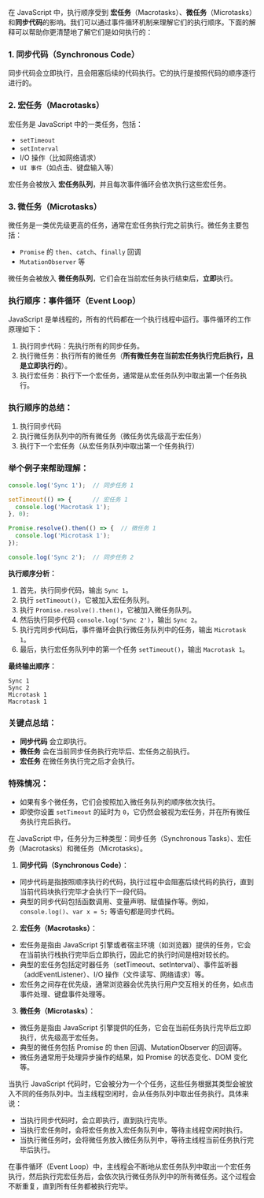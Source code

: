 在 JavaScript 中，执行顺序受到 **宏任务**（Macrotasks）、**微任务**（Microtasks）和**同步代码**的影响。我们可以通过事件循环机制来理解它们的执行顺序。下面的解释可以帮助你更清楚地了解它们是如何执行的：

### 1. **同步代码（Synchronous Code）**

同步代码会立即执行，且会阻塞后续的代码执行。它的执行是按照代码的顺序逐行进行的。

### 2. **宏任务（Macrotasks）**

宏任务是 JavaScript 中的一类任务，包括：

- `setTimeout`
- `setInterval`
- I/O 操作（比如网络请求）
- `UI 事件`（如点击、键盘输入等）

宏任务会被放入 **宏任务队列**，并且每次事件循环会依次执行这些宏任务。

### 3. **微任务（Microtasks）**

微任务是一类优先级更高的任务，通常在宏任务执行完之前执行。微任务主要包括：

- `Promise` 的 `then`、`catch`、`finally` 回调
- `MutationObserver` 等

微任务会被放入 **微任务队列**，它们会在当前宏任务执行结束后，**立即**执行。

### 执行顺序：事件循环（Event Loop）

JavaScript 是单线程的，所有的代码都在一个执行线程中运行。事件循环的工作原理如下：

1. 执行同步代码：先执行所有的同步任务。
2. 执行微任务：执行所有的微任务（**所有微任务在当前宏任务执行完后执行，且是立即执行的**）。
3. 执行宏任务：执行下一个宏任务，通常是从宏任务队列中取出第一个任务执行。

### **执行顺序的总结：**

1. 执行同步代码
2. 执行微任务队列中的所有微任务（微任务优先级高于宏任务）
3. 执行下一个宏任务（从宏任务队列中取出第一个任务执行）

### 举个例子来帮助理解：

```javascript
console.log('Sync 1');  // 同步任务 1

setTimeout(() => {      // 宏任务 1
  console.log('Macrotask 1');
}, 0);

Promise.resolve().then(() => {  // 微任务 1
  console.log('Microtask 1');
});

console.log('Sync 2');  // 同步任务 2
```

**执行顺序分析：**

1. 首先，执行同步代码，输出 `Sync 1`。
2. 执行 `setTimeout()`，它被加入宏任务队列。
3. 执行 `Promise.resolve().then()`，它被加入微任务队列。
4. 然后执行同步代码 `console.log('Sync 2')`，输出 `Sync 2`。
5. 执行完同步代码后，事件循环会执行微任务队列中的任务，输出 `Microtask 1`。
6. 最后，执行宏任务队列中的第一个任务 `setTimeout()`，输出 `Macrotask 1`。

**最终输出顺序：**

```
Sync 1
Sync 2
Microtask 1
Macrotask 1
```

### **关键点总结：**

- **同步代码** 会立即执行。
- **微任务** 会在当前同步任务执行完毕后、宏任务之前执行。
- **宏任务** 在微任务执行完之后才会执行。

### **特殊情况：**

- 如果有多个微任务，它们会按照加入微任务队列的顺序依次执行。
- 即使你设置 `setTimeout` 的延时为 `0`，它仍然会被视为宏任务，并在所有微任务执行完后执行。

在 JavaScript 中，任务分为三种类型：同步任务（Synchronous Tasks）、宏任务（Macrotasks）和微任务（Microtasks）。

1. **同步代码（Synchronous Code）**：
  - 同步代码是指按照顺序执行的代码，执行过程中会阻塞后续代码的执行，直到当前代码块执行完毕才会执行下一段代码。
  - 典型的同步代码包括函数调用、变量声明、赋值操作等。例如，`console.log()`、`var x = 5;` 等语句都是同步代码。

2. **宏任务（Macrotasks）**：
  - 宏任务是指由 JavaScript 引擎或者宿主环境（如浏览器）提供的任务，它会在当前执行栈执行完毕后立即执行，因此它的执行时间是相对较长的。
  - 典型的宏任务包括定时器任务（setTimeout、setInterval）、事件监听器（addEventListener）、I/O 操作（文件读写、网络请求）等。
  - 宏任务之间存在优先级，通常浏览器会优先执行用户交互相关的任务，如点击事件处理、键盘事件处理等。

3. **微任务（Microtasks）**：
  - 微任务是指由 JavaScript 引擎提供的任务，它会在当前任务执行完毕后立即执行，优先级高于宏任务。
  - 典型的微任务包括 Promise 的 then 回调、MutationObserver 的回调等。
  - 微任务通常用于处理异步操作的结果，如 Promise 的状态变化、DOM 变化等。

当执行 JavaScript 代码时，它会被分为一个个任务，这些任务根据其类型会被放入不同的任务队列中。当主线程空闲时，会从任务队列中取出任务执行。具体来说：

- 当执行同步代码时，会立即执行，直到执行完毕。
- 当执行宏任务时，会将宏任务放入宏任务队列中，等待主线程空闲时执行。
- 当执行微任务时，会将微任务放入微任务队列中，等待主线程当前任务执行完毕后执行。

在事件循环（Event Loop）中，主线程会不断地从宏任务队列中取出一个宏任务执行，然后执行完宏任务后，会依次执行微任务队列中的所有微任务。这个过程会不断重复，直到所有任务都被执行完毕。